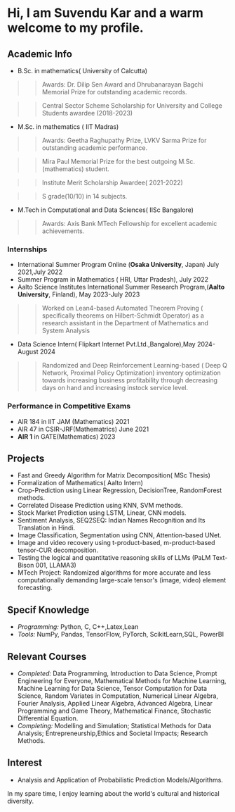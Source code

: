 # Hi, I am Suvendu Kar and a warm welcome to my profile.
## Academic Info
- B.Sc. in mathematics( University of Calcutta)
>> Awards: Dr. Dilip Sen Award and Dhrubanarayan Bagchi Memorial Prize for outstanding academic records.

>> Central Sector Scheme Scholarship for University and College Students awardee (2018-2023)
- M.Sc. in mathematics ( IIT Madras)
>>Awards: Geetha Raghupathy Prize, LVKV Sarma Prize for outstanding academic performance.

>>Mira Paul Memorial Prize for the best outgoing M.Sc. (mathematics) student.

>>Institute Merit Scholarship Awardee( 2021-2022)

>>S grade(10/10) in 14 subjects.
- M.Tech in Computational and Data Sciences( IISc Bangalore)
>> Awards: Axis Bank MTech Fellowship for excellent academic achievements.

### Internships
- International Summer Program Online (**Osaka University**, Japan) July 2021,July 2022
- Summer Program in Mathematics ( HRI, Uttar Pradesh), July 2022
- Aalto Science Institutes International Summer Research Program,(**Aalto University**, Finland), May 2023-July 2023
>> Worked on Lean4-based Automated Theorem Proving ( specifically theorems on Hilbert-Schmidt Operator) as a research assistant in the Department of Mathematics and System Analysis
- Data Science Intern( Flipkart Internet Pvt.Ltd.,Bangalore),May 2024-August 2024
>> Randomized and Deep Reinforcement Learning-based ( Deep Q Network, Proximal Policy Optimization) inventory optimization towards increasing business profitability through decreasing days on hand and increasing instock service level.
### Performance in Competitive Exams
- AIR 184 in IIT JAM (Mathematics) 2021
- AIR 47 in CSIR-JRF(Mathematrics) June 2021
- **AIR 1** in GATE(Mathematics) 2023
## Projects
- Fast and Greedy Algorithm for Matrix Decomposition( MSc Thesis)
- Formalization of Mathematics( Aalto Intern)
- Crop-Prediction using Linear Regression, DecisionTree, RandomForest methods.
- Correlated Disease Prediction using KNN, SVM methods.
- Stock Market Prediction using LSTM, Linear, CNN models.
- Sentiment Analysis, SEQ2SEQ: Indian Names Recognition and Its Translation in Hindi.
- Image Classification, Segmentation using CNN, Attention-based UNet.
- Image and video recovery using t-product-based, m-product-based tensor-CUR decomposition.
- Testing the logical and quantitative reasoning skills of LLMs (PaLM Text-Bison 001, LLAMA3) 
- MTech Project: Randomized algorithms for more accurate and less computationally demanding large-scale tensor's (image, video) element forecasting.
## Specif Knowledge
- *Programming:* Python, C, C++,Latex,Lean
- *Tools:* NumPy, Pandas, TensorFlow, PyTorch, ScikitLearn,SQL, PowerBI
## Relevant Courses
- *Completed:* Data Programming, Introduction to Data Science, Prompt Engineering for Everyone, Mathematical Methods for Machine Learning, Machine Learning for Data Science, Tensor Computation for Data Science, Random Variates in Computation, Numerical Linear Algebra,  Fourier Analysis, Applied Linear Algebra, Advanced Algebra, Linear Programming and Game Theory, Mathematical Finance, Stochastic Differential Equation.
- *Completing:* Modelling and Simulation; Statistical Methods for Data Analysis; Entrepreneurship,Ethics and Societal Impacts; Research Methods.
## Interest
- Analysis and Application of Probabilistic Prediction Models/Algorithms.

  
In my spare time, I enjoy learning about the world's cultural and historical diversity.

